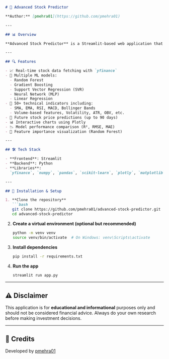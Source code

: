 ````markdown
# 🚀 Advanced Stock Predictor

**Author:** [pmehra01](https://github.com/pmehra01)  

---

## 📊 Overview

**Advanced Stock Predictor** is a Streamlit-based web application that uses machine learning models and technical indicators to analyze and predict stock market prices. It integrates real-time financial data from Yahoo Finance and provides advanced visual dashboards, feature importance insights, and AI-powered forecasting.

---

## 🔍 Features

- 📈 Real-time stock data fetching with `yfinance`
- 🤖 Multiple ML models:
  - Random Forest
  - Gradient Boosting
  - Support Vector Regression (SVR)
  - Neural Network (MLP)
  - Linear Regression
- 🧠 50+ technical indicators including:
  - SMA, EMA, RSI, MACD, Bollinger Bands
  - Volume-based features, Volatility, ATR, OBV, etc.
- 🔮 Future stock price predictions (up to 90 days)
- 📊 Interactive charts using Plotly
- 📉 Model performance comparison (R², RMSE, MAE)
- 🎯 Feature importance visualization (Random Forest)

---

## 🛠️ Tech Stack

- **Frontend**: Streamlit
- **Backend**: Python
- **Libraries**:  
  `yfinance`, `numpy`, `pandas`, `scikit-learn`, `plotly`, `matplotlib`, `seaborn`

---

## 🚀 Installation & Setup

1. **Clone the repository**
   ```bash
   git clone https://github.com/pmehra01/advanced-stock-predictor.git
   cd advanced-stock-predictor
````

2. **Create a virtual environment (optional but recommended)**

   ```bash
   python -m venv venv
   source venv/bin/activate  # On Windows: venv\Scripts\activate
   ```

3. **Install dependencies**

   ```bash
   pip install -r requirements.txt
   ```

4. **Run the app**

   ```bash
   streamlit run app.py
   ```

---

## ⚠️ Disclaimer

This application is for **educational and informational** purposes only and should not be considered financial advice. Always do your own research before making investment decisions.

---

## 🙌 Credits

Developed by [pmehra01](https://github.com/pmehra01)
